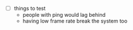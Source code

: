 
- [ ] things to test
  - people with ping would lag behind
  - having low frame rate break the system too

